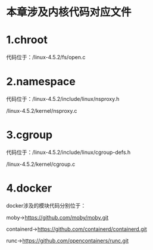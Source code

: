 # 本章涉及内核代码对应文件

# 1.chroot

代码位于：/linux-4.5.2/fs/open.c

# 2.namespace

代码位于：/linux-4.5.2/include/linux/nsproxy.h

/linux-4.5.2/kernel/nsproxy.c

# 3.cgroup

代码位于：/linux-4.5.2/include/linux/cgroup-defs.h

/linux-4.5.2/kernel/cgroup.c

# 4.docker

docker涉及的模块代码分别位于：

moby->https://github.com/moby/moby.git

containerd->https://github.com/containerd/containerd.git

runc->https://github.com/opencontainers/runc.git